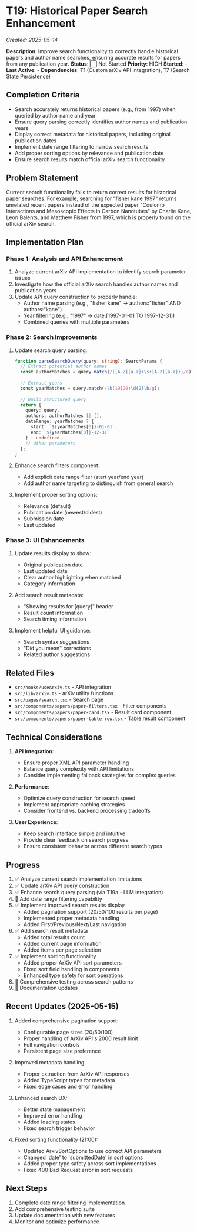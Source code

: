 # T19: Historical Paper Search Enhancement
*Created: 2025-05-14*

**Description**: Improve search functionality to correctly handle historical papers and author name searches, ensuring accurate results for papers from any publication year.
**Status**: ⬜ Not Started
**Priority**: HIGH
**Started**: -
**Last Active**: -
**Dependencies**: T1 (Custom arXiv API Integration), T7 (Search State Persistence)

## Completion Criteria
- Search accurately returns historical papers (e.g., from 1997) when queried by author name and year
- Ensure query parsing correctly identifies author names and publication years
- Display correct metadata for historical papers, including original publication dates
- Implement date range filtering to narrow search results
- Add proper sorting options by relevance and publication date
- Ensure search results match official arXiv search functionality

## Problem Statement
Current search functionality fails to return correct results for historical paper searches. For example, searching for "fisher kane 1997" returns unrelated recent papers instead of the expected paper "Coulomb Interactions and Mesoscopic Effects in Carbon Nanotubes" by Charlie Kane, Leon Balents, and Matthew Fisher from 1997, which is properly found on the official arXiv search.

## Implementation Plan

### Phase 1: Analysis and API Enhancement
1. Analyze current arXiv API implementation to identify search parameter issues
2. Investigate how the official arXiv search handles author names and publication years
3. Update API query construction to properly handle:
   - Author name parsing (e.g., "fisher kane" → authors:"fisher" AND authors:"kane")
   - Year filtering (e.g., "1997" → date:[1997-01-01 TO 1997-12-31])
   - Combined queries with multiple parameters

### Phase 2: Search Improvements
1. Update search query parsing:
   ```typescript
   function parseSearchQuery(query: string): SearchParams {
     // Extract potential author names
     const authorMatches = query.match(/([A-Z][a-z]+\s+[A-Z][a-z]+)/g);
     
     // Extract years
     const yearMatches = query.match(/\b(19|20)\d{2}\b/g);
     
     // Build structured query
     return {
       query: query,
       authors: authorMatches || [],
       dateRange: yearMatches ? {
         start: `${yearMatches[0]}-01-01`,
         end: `${yearMatches[0]}-12-31`
       } : undefined,
       // Other parameters
     };
   }
   ```

2. Enhance search filters component:
   - Add explicit date range filter (start year/end year)
   - Add author name targeting to distinguish from general search

3. Implement proper sorting options:
   - Relevance (default)
   - Publication date (newest/oldest)
   - Submission date
   - Last updated

### Phase 3: UI Enhancements
1. Update results display to show:
   - Original publication date
   - Last updated date
   - Clear author highlighting when matched
   - Category information
   
2. Add search result metadata:
   - "Showing results for [query]" header
   - Result count information
   - Search timing information

3. Implement helpful UI guidance:
   - Search syntax suggestions
   - "Did you mean" corrections
   - Related author suggestions

## Related Files
- `src/hooks/useArxiv.ts` - API integration
- `src/lib/arxiv.ts` - arXiv utility functions
- `src/pages/search.tsx` - Search page
- `src/components/papers/paper-filters.tsx` - Filter components
- `src/components/papers/paper-card.tsx` - Result card component
- `src/components/papers/paper-table-row.tsx` - Table result component

## Technical Considerations
1. **API Integration**:
   - Ensure proper XML API parameter handling
   - Balance query complexity with API limitations
   - Consider implementing fallback strategies for complex queries

2. **Performance**:
   - Optimize query construction for search speed
   - Implement appropriate caching strategies
   - Consider frontend vs. backend processing tradeoffs

3. **User Experience**:
   - Keep search interface simple and intuitive
   - Provide clear feedback on search progress
   - Ensure consistent behavior across different search types

## Progress
1. ✅ Analyze current search implementation limitations
2. ✅ Update arXiv API query construction
3. ✅ Enhance search query parsing (via T19a - LLM integration)
4. 🔄 Add date range filtering capability
5. ✅ Implement improved search results display
   - Added pagination support (20/50/100 results per page)
   - Implemented proper metadata handling
   - Added First/Previous/Next/Last navigation
6. ✅ Add search result metadata
   - Added total results count
   - Added current page information
   - Added items per page selection
7. ✅ Implement sorting functionality
   - Added proper ArXiv API sort parameters
   - Fixed sort field handling in components
   - Enhanced type safety for sort operations
8. 🔄 Comprehensive testing across search patterns
9. 🔄 Documentation updates

## Recent Updates (2025-05-15)
1. Added comprehensive pagination support:
   - Configurable page sizes (20/50/100)
   - Proper handling of ArXiv API's 2000 result limit
   - Full navigation controls
   - Persistent page size preference

2. Improved metadata handling:
   - Proper extraction from ArXiv API responses
   - Added TypeScript types for metadata
   - Fixed edge cases and error handling

3. Enhanced search UX:
   - Better state management
   - Improved error handling
   - Added loading states
   - Fixed search trigger behavior

4. Fixed sorting functionality (21:00):
   - Updated ArxivSortOptions to use correct API parameters
   - Changed 'date' to 'submittedDate' in sort options
   - Added proper type safety across sort implementations
   - Fixed 400 Bad Request error in sort requests

## Next Steps
1. Complete date range filtering implementation
2. Add comprehensive testing suite
3. Update documentation with new features
4. Monitor and optimize performance
